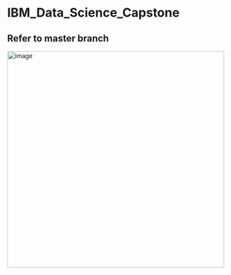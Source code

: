 # IBM_Data_Science_Capstone

## Refer to master branch




<img width="500" alt="image" src="https://user-images.githubusercontent.com/79140709/120938550-8edbaf00-c713-11eb-8099-5e5eb7ed2610.png">

